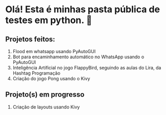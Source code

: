 # Olá! Esta é minhas pasta pública de testes em python. 🐍

## Projetos feitos:

   1. Flood em whatsapp usando PyAutoGUI
   2. Bot para encaminhamento automático no  WhatsApp usando o PyAutoGUI
   3. Inteligência Artificial no jogo FlappyBird, seguindo as aulas do Lira, da Hashtag Programação
   4. Criação do jogo Pong usando o Kivy

## Projeto(s) em progresso

   1. Criação de layouts usando Kivy
